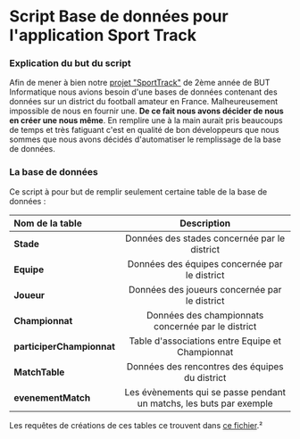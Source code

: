 # Script Base de données pour l'application Sport Track

### Explication du but du script
Afin de mener à bien notre [projet "SportTrack"](https://github.com/TitouCoch/SportTrack) de 2ème année de BUT Informatique nous avions besoin d'une bases de données contenant des données sur un district du football amateur en France. Malheureusement impossible de nous en fournir une. **De ce fait nous avons décider de nous en créer une nous même**. En remplire une à la main aurait pris beaucoups de temps et très fatiguant c'est en qualité de bon développeurs que nous sommes que nous avons décidés d'automatiser le remplissage de la base de données.

### La base de données

Ce script à pour but de remplir seulement certaine table de la base de données :


| Nom de la table | Description |
| :--------------- |:---------------:|
| **Stade**  | Données des stades concernée par le district |
| **Equipe**  | Données des équipes concernée par le district |
| **Joueur**  | Données des joueurs concernée par le district |
| **Championnat**  | Données des championnats concernée par le district |
| **participerChampionnat**  | Table d'associations entre Equipe et Championnat |
| **MatchTable**  | Données des rencontres des équipes du district |
| **evenementMatch**  | Les évènements qui se passe pendant un matchs, les buts par exemple |

Les requêtes de créations de ces tables ce trouvent dans [ce fichier](requeteSQL/creationTable.txt).²